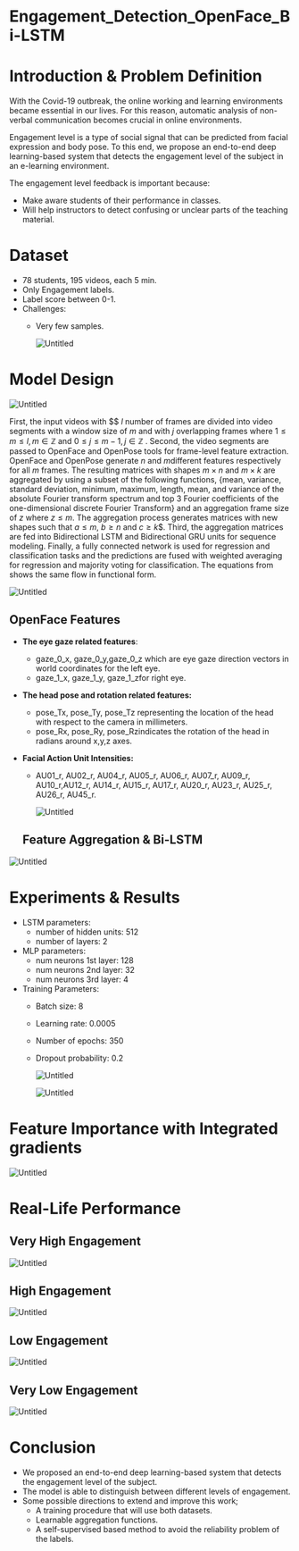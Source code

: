 # Engagement_Detection_OpenFace_Bi-LSTM

# **Introduction & Problem Definition**

With the Covid-19 outbreak, the online working and learning environments became essential in our lives. For this reason, automatic analysis of non-verbal communication becomes crucial in online environments. 

Engagement level is a type of social signal that can be predicted from facial expression and body pose.  To this end, we propose an end-to-end deep learning-based system that detects the engagement level of the subject in an e-learning environment.

The engagement level feedback is important because:

- Make aware students of their performance in classes.
- Will help instructors to detect confusing or unclear parts of the teaching material.

# Dataset

- 78 students, 195 videos, each 5 min.
- Only Engagement labels.
- Label score between 0-1.
- Challenges:
    - Very few samples.
        
        ![Untitled](Engagement_Detection_OpenFace_Bi-LSTM%2017cfcb2170c14f12b810380dd47e05cc/Untitled.png)
        

# Model Design

![Untitled](Engagement_Detection_OpenFace_Bi-LSTM%2017cfcb2170c14f12b810380dd47e05cc/Untitled%201.png)

First, the input videos with $$ $l$  number of frames are divided into video segments with a window size of $m$ and with $j$ overlapping frames where $1 \leq m \leq l, m \in \mathbb{Z}$  and $0 \leq j \leq m-1, j \in \mathbb{Z}$ . Second, the video segments are passed to OpenFace and OpenPose tools for frame-level feature extraction. OpenFace and OpenPose generate $n$ and $m$different features respectively for all $m$ frames. The resulting matrices with shapes $m \times n$ and $m \times k$ are aggregated by using a subset of the following functions, {mean, variance, standard deviation, minimum, maximum, length, mean, and variance of the absolute Fourier transform spectrum and top 3 Fourier coefficients of the one-dimensional discrete Fourier Transform} and an aggregation frame size of $z$ where $z\leq m$. The aggregation process generates matrices with new shapes such that $a \leq m$, $b \geq n$ and $c\geq k$$. Third, the aggregation matrices are fed into Bidirectional LSTM and Bidirectional GRU units for sequence modeling. Finally, a fully connected network is used for regression and classification tasks and the predictions are fused with weighted averaging for regression and majority voting for classification. The equations from shows the same flow in functional form.

![Untitled](Engagement_Detection_OpenFace_Bi-LSTM%2017cfcb2170c14f12b810380dd47e05cc/Untitled%202.png)

## OpenFace Features

- **The eye gaze related features**:
    - gaze_0_x, gaze_0_y,gaze_0_z which are eye gaze direction vectors in world coordinates for the left eye.
    - gaze_1_x, gaze_1_y, gaze_1_zfor right eye.
- **The head pose and rotation related features:**
    - pose_Tx, pose_Ty, pose_Tz representing the location of the head with respect to the camera in millimeters.
    - pose_Rx, pose_Ry, pose_Rzindicates the rotation of the head in radians around x,y,z axes.
- **Facial Action Unit Intensities:**
    - AU01_r, AU02_r, AU04_r, AU05_r, AU06_r, AU07_r, AU09_r, AU10_r,AU12_r, AU14_r, AU15_r, AU17_r, AU20_r, AU23_r, AU25_r, AU26_r, AU45_r.
        
        ![Untitled](Engagement_Detection_OpenFace_Bi-LSTM%2017cfcb2170c14f12b810380dd47e05cc/Untitled%203.png)
        
    
    ## **Feature Aggregation & Bi-LSTM**
    

![Untitled](Engagement_Detection_OpenFace_Bi-LSTM%2017cfcb2170c14f12b810380dd47e05cc/Untitled%204.png)

# Experiments & Results

- LSTM parameters:
    - number of hidden units: 512
    - number of layers: 2
- MLP parameters:
    - num neurons 1st layer: 128
    - num neurons 2nd layer: 32
    - num neurons 3rd layer: 4
- Training Parameters:
    - Batch size: 8
    - Learning rate: 0.0005
    - Number of epochs: 350
    - Dropout probability: 0.2
        
        ![Untitled](Engagement_Detection_OpenFace_Bi-LSTM%2017cfcb2170c14f12b810380dd47e05cc/Untitled%205.png)
        
        ![Untitled](Engagement_Detection_OpenFace_Bi-LSTM%2017cfcb2170c14f12b810380dd47e05cc/Untitled%206.png)
        

# **Feature Importance with Integrated gradients**

![Untitled](Engagement_Detection_OpenFace_Bi-LSTM%2017cfcb2170c14f12b810380dd47e05cc/Untitled%207.png)

# Real-Life Performance

## Very High Engagement

![Untitled](Engagement_Detection_OpenFace_Bi-LSTM%2017cfcb2170c14f12b810380dd47e05cc/Untitled%208.png)

## High Engagement

![Untitled](Engagement_Detection_OpenFace_Bi-LSTM%2017cfcb2170c14f12b810380dd47e05cc/Untitled%209.png)

## Low Engagement

![Untitled](Engagement_Detection_OpenFace_Bi-LSTM%2017cfcb2170c14f12b810380dd47e05cc/Untitled%2010.png)

## Very Low Engagement

![Untitled](Engagement_Detection_OpenFace_Bi-LSTM%2017cfcb2170c14f12b810380dd47e05cc/Untitled%2011.png)

# Conclusion

- We proposed an end-to-end deep learning-based system that detects the engagement level of the subject.
- The model is able to distinguish between different levels of engagement.
- Some possible directions to extend and improve this work;
    - A training procedure that will use both datasets.
    - Learnable aggregation functions.
    - A self-supervised based method to avoid the reliability problem of the labels.